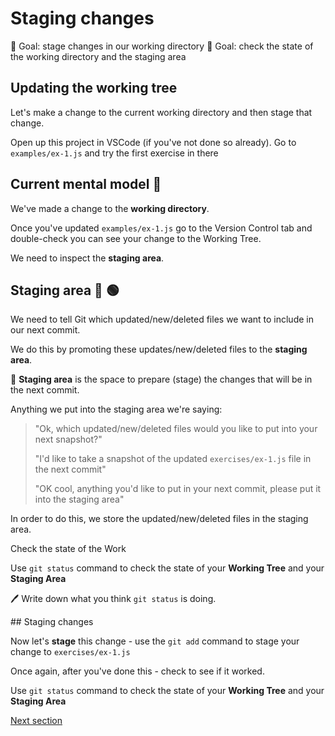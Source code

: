# Staging changes


🎯 Goal: stage changes in our working directory
🎯 Goal: check the state of the working directory and the staging area


## Updating the working tree

Let's make a change to the current working directory and then stage that change.

Open up this project in VSCode (if you've not done so already).
Go to `examples/ex-1.js` and try the first exercise in there

## Current mental model 🧠

We've made a change to the **working directory**.

Once you've updated `examples/ex-1.js` go to the Version Control tab and double-check you can see your change
to the Working Tree.

We need to inspect the **staging area**.

## Staging area 🔴 🟢

We need to tell Git which updated/new/deleted files we want to include in our next commit.

We do this by promoting these updates/new/deleted files to the **staging area**.

🔑 **Staging area** is the space to prepare (stage) the changes that will be in the next commit.

Anything we put into the staging area we're saying:

> "Ok, which updated/new/deleted files would you like to put into your next snapshot?"
>
> "I'd like to take a snapshot of the updated `exercises/ex-1.js` file in the next commit"
>
> "OK cool, anything you'd like to put in your next commit, please put it into the staging area"

In order to do this, we store the updated/new/deleted files in the staging area.


Check the state of the Work

Use `git status` command to check the state of your **Working Tree** and your **Staging Area**

🖊️ Write down what you think `git status` is doing.


## Staging changes

Now let's **stage** this change - use the `git add` command to stage your change to `exercises/ex-1.js`

Once again, after you've done this - check to see if it worked.

Use `git status` command to check the state of your **Working Tree** and your **Staging Area**


[Next section](./checkpoint.md)
